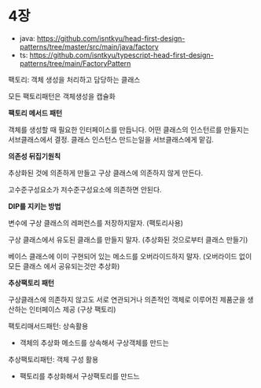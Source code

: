 # 4장

- java: https://github.com/isntkyu/head-first-design-patterns/tree/master/src/main/java/factory
- ts: https://github.com/isntkyu/typescript-head-first-design-patterns/tree/main/FactoryPattern

팩토리: 객체 생성을 처리하고 담당하는 클래스

모든 팩토리패턴은 객체생성을 캡슐화

**팩토리 메서드 패턴**

객체를 생성할 때 필요한 인터페이스를 만듭니다. 어떤 클래스의 인스턴르를 만들지는 서브클래스에서 결정. 클래스 인스턴스 만드는일을 서브클래스에게 맡김.

**의존성 뒤집기원칙**

추상화된 것에 의존하게 만들고 구상 클래스에 의존하지 않게 만든다.

고수준구성요소가 저수준구성요소에 의존하면 안된다.

**DIP를 지키는 방법**

변수에 구상 클래스의 레퍼런스를 저장하지말자. (팩토리사용)

구상 클래스에서 유도된 클래스를 만들지 말자. (추상화된 것으로부터 클래스 만들기)

베이스 클래스에 이미 구현되어 있는 메소드를 오버라이드하지 말자. (오버라이드 없이 모든 클래스 에서 공유되는것만 추상화)

**추상팩토리 패턴**

구상클래스에 의존하지 않고도 서로 연관되거나 의존적인 객체로 이루어진 제품군을 생산하는 인터페이스 제공 (구상 팩토리)

팩토리매서드패턴: 상속활용

- 객체의 추상화 메소드를 상속해서 구상객체를 만드는

추상팩토리패턴: 객체 구성 활용

- 팩토리를 추상화해서 구상팩토리를 만드느
